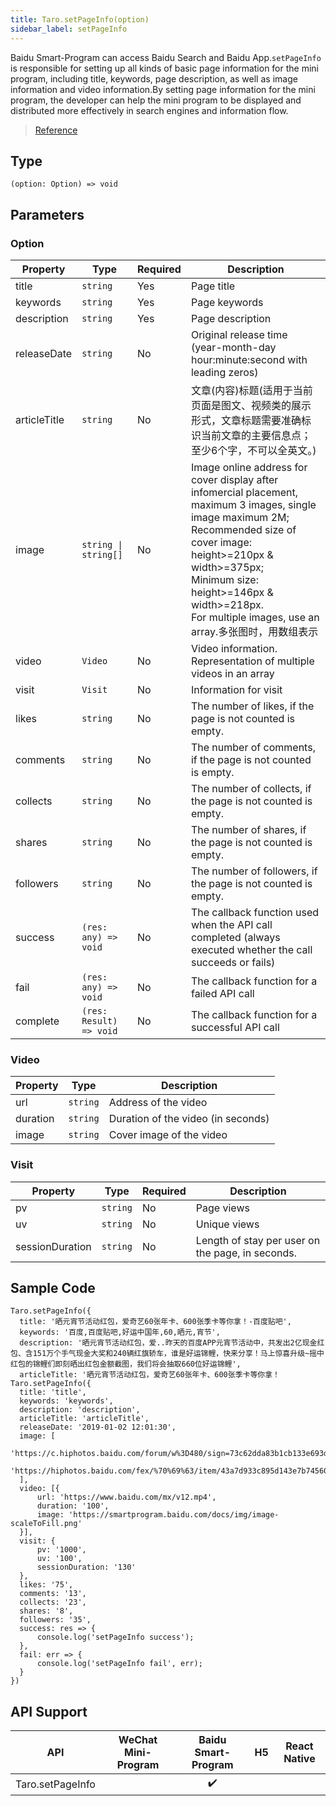 ```yaml
---
title: Taro.setPageInfo(option)
sidebar_label: setPageInfo
---
```


Baidu Smart-Program can access Baidu Search and Baidu App.`setPageInfo` is responsible for setting up all kinds of basic page information for the mini program, including title, keywords, page description, as well as image information and video information.By setting page information for the mini program, the developer can help the mini program to be displayed and distributed more effectively in search engines and information flow.

> [Reference](https://smartprogram.baidu.com/docs/develop/api/open/swan-setPageInfo/)

## Type

```tsx
(option: Option) => void
```

## Parameters

### Option

<table>
  <thead>
    <tr>
      <th>Property</th>
      <th>Type</th>
      <th style={{ textAlign: "center"}}>Required</th>
      <th>Description</th>
    </tr>
  </thead>
  <tbody>
    <tr>
      <td>title</td>
      <td><code>string</code></td>
      <td style={{ textAlign: "center"}}>Yes</td>
      <td>Page title</td>
    </tr>
    <tr>
      <td>keywords</td>
      <td><code>string</code></td>
      <td style={{ textAlign: "center"}}>Yes</td>
      <td>Page keywords</td>
    </tr>
    <tr>
      <td>description</td>
      <td><code>string</code></td>
      <td style={{ textAlign: "center"}}>Yes</td>
      <td>Page description</td>
    </tr>
    <tr>
      <td>releaseDate</td>
      <td><code>string</code></td>
      <td style={{ textAlign: "center"}}>No</td>
      <td>Original release time (year-month-day hour:minute:second with leading zeros)</td>
    </tr>
    <tr>
      <td>articleTitle</td>
      <td><code>string</code></td>
      <td style={{ textAlign: "center"}}>No</td>
      <td>文章(内容)标题(适用于当前页面是图文、视频类的展示形式，文章标题需要准确标识当前文章的主要信息点；至少6个字，不可以全英文。)</td>
    </tr>
    <tr>
      <td>image</td>
      <td><code>string | string[]</code></td>
      <td style={{ textAlign: "center"}}>No</td>
      <td>Image online address for cover display after infomercial placement, maximum 3 images, single image maximum 2M;<br/>Recommended size of cover image: height&gt;=210px &amp; width&gt;=375px; <br />Minimum size: height&gt;=146px &amp; width&gt;=218px.<br/>For multiple images, use an array.多张图时，用数组表示</td>
    </tr>
    <tr>
      <td>video</td>
      <td><code>Video</code></td>
      <td style={{ textAlign: "center"}}>No</td>
      <td>Video information. Representation of multiple videos in an array</td>
    </tr>
    <tr>
      <td>visit</td>
      <td><code>Visit</code></td>
      <td style={{ textAlign: "center"}}>No</td>
      <td>Information for visit</td>
    </tr>
    <tr>
      <td>likes</td>
      <td><code>string</code></td>
      <td style={{ textAlign: "center"}}>No</td>
      <td>The number of likes, if the page is not counted is empty.</td>
    </tr>
    <tr>
      <td>comments</td>
      <td><code>string</code></td>
      <td style={{ textAlign: "center"}}>No</td>
      <td>The number of comments, if the page is not counted is empty.</td>
    </tr>
    <tr>
      <td>collects</td>
      <td><code>string</code></td>
      <td style={{ textAlign: "center"}}>No</td>
      <td>The number of collects, if the page is not counted is empty.</td>
    </tr>
    <tr>
      <td>shares</td>
      <td><code>string</code></td>
      <td style={{ textAlign: "center"}}>No</td>
      <td>The number of shares, if the page is not counted is empty.</td>
    </tr>
    <tr>
      <td>followers</td>
      <td><code>string</code></td>
      <td style={{ textAlign: "center"}}>No</td>
      <td>The number of followers, if the page is not counted is empty.</td>
    </tr>
    <tr>
      <td>success</td>
      <td><code>(res: any) =&gt; void</code></td>
      <td style={{ textAlign: "center"}}>No</td>
      <td>The callback function used when the API call completed (always executed whether the call succeeds or fails)</td>
    </tr>
    <tr>
      <td>fail</td>
      <td><code>(res: any) =&gt; void</code></td>
      <td style={{ textAlign: "center"}}>No</td>
      <td>The callback function for a failed API call</td>
    </tr>
    <tr>
      <td>complete</td>
      <td><code>(res: Result) =&gt; void</code></td>
      <td style={{ textAlign: "center"}}>No</td>
      <td>The callback function for a successful API call</td>
    </tr>
  </tbody>
</table>

### Video

<table>
  <thead>
    <tr>
      <th>Property</th>
      <th>Type</th>
      <th>Description</th>
    </tr>
  </thead>
  <tbody>
    <tr>
      <td>url</td>
      <td><code>string</code></td>
      <td>Address of the video</td>
    </tr>
    <tr>
      <td>duration</td>
      <td><code>string</code></td>
      <td>Duration of the video (in seconds)</td>
    </tr>
    <tr>
      <td>image</td>
      <td><code>string</code></td>
      <td>Cover image of the video</td>
    </tr>
  </tbody>
</table>

### Visit

<table>
  <thead>
    <tr>
      <th>Property</th>
      <th>Type</th>
      <th style={{ textAlign: "center"}}>Required</th>
      <th>Description</th>
    </tr>
  </thead>
  <tbody>
    <tr>
      <td>pv</td>
      <td><code>string</code></td>
      <td style={{ textAlign: "center"}}>No</td>
      <td>Page views</td>
    </tr>
    <tr>
      <td>uv</td>
      <td><code>string</code></td>
      <td style={{ textAlign: "center"}}>No</td>
      <td>Unique views</td>
    </tr>
    <tr>
      <td>sessionDuration</td>
      <td><code>string</code></td>
      <td style={{ textAlign: "center"}}>No</td>
      <td>Length of stay per user on the page, in seconds.</td>
    </tr>
  </tbody>
</table>

## Sample Code

```tsx
Taro.setPageInfo({
  title: '晒元宵节活动红包，爱奇艺60张年卡、600张季卡等你拿！-百度贴吧',
  keywords: '百度,百度贴吧,好运中国年,60,晒元,宵节',
  description: '晒元宵节活动红包，爱..昨天的百度APP元宵节活动中，共发出2亿现金红包、含151万个手气现金大奖和240辆红旗轿车，谁是好运锦鲤，快来分享！马上惊喜升级~摇中红包的锦鲤们即刻晒出红包金额截图，我们将会抽取660位好运锦鲤',
  articleTitle: '晒元宵节活动红包，爱奇艺60张年卡、600张季卡等你拿！Taro.setPageInfo({
  title: 'title',
  keywords: 'keywords',
  description: 'description',
  articleTitle: 'articleTitle',
  releaseDate: '2019-01-02 12:01:30',
  image: [
      'https://c.hiphotos.baidu.com/forum/w%3D480/sign=73c62dda83b1cb133e693d1bed5456da/f33725109313b07e8dee163d02d7912396dd8cfe.jpg',
      'https://hiphotos.baidu.com/fex/%70%69%63/item/43a7d933c895d143e7b745607ef082025baf07ab.jpg'
  ],
  video: [{
      url: 'https://www.baidu.com/mx/v12.mp4',
      duration: '100',
      image: 'https://smartprogram.baidu.com/docs/img/image-scaleToFill.png'
  }],
  visit: {
      pv: '1000',
      uv: '100',
      sessionDuration: '130'
  },
  likes: '75',
  comments: '13',
  collects: '23',
  shares: '8',
  followers: '35',
  success: res => {
      console.log('setPageInfo success');
  },
  fail: err => {
      console.log('setPageInfo fail', err);
  }
})
```

## API Support

|       API        | WeChat Mini-Program | Baidu Smart-Program | H5 | React Native |
|:----------------:|:-------------------:|:-------------------:|:--:|:------------:|
| Taro.setPageInfo |                     |         ✔️          |    |              |
